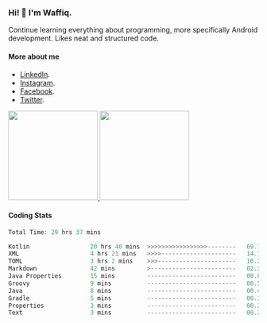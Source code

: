 ### Hi! 👋 I'm Waffiq.

Continue learning everything about programming, more specifically Android development. Likes neat and structured code.

#### More about me 
- [LinkedIn](https://www.linkedin.com/in/waffiqaziz/).
- [Instagram](https://www.instagram.com/waffiqaziz/).
- [Facebook](https://web.facebook.com/WaffiqAziz/).
- [Twitter](https://twitter.com/AzizWaffiq).

<p align="left">
<a href="https://github.com/waffiqaziz">
  <img height="180em" src="https://github-readme-stats-eight-theta.vercel.app/api?username=waffiqaziz&show_icons=true&theme=algolia&include_all_commits=true&count_private=true"/>
  <img height="180em" src="https://github-readme-stats-eight-theta.vercel.app/api/top-langs/?username=waffiqaziz&layout=compact&langs_count=8&theme=algolia"/>
</a>
</p>

#### Coding Stats
<!--START_SECTION:waka-->

```rust
Total Time: 29 hrs 37 mins

Kotlin                 20 hrs 40 mins  >>>>>>>>>>>>>>>>>--------   69.78 %
XML                    4 hrs 21 mins   >>>>---------------------   14.72 %
TOML                   3 hrs 2 mins    >>>----------------------   10.26 %
Markdown               42 mins         >------------------------   02.38 %
Java Properties        15 mins         -------------------------   00.85 %
Groovy                 9 mins          -------------------------   00.51 %
Java                   8 mins          -------------------------   00.49 %
Gradle                 5 mins          -------------------------   00.31 %
Properties             3 mins          -------------------------   00.21 %
Text                   3 mins          -------------------------   00.20 %
```

<!--END_SECTION:waka-->

